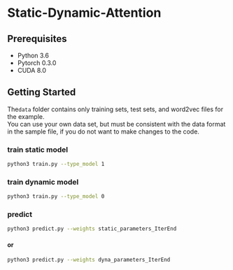 # Static-Dynamic-Attention

## Prerequisites
* Python 3.6
* Pytorch 0.3.0
* CUDA 8.0

## Getting Started

The```data``` folder contains only training sets, test sets, and word2vec files for the example. <br>
You can use your own data set, but must be consistent with the data format in the sample file, if you do not want to make changes to the code.
### train static model
```bash
python3 train.py --type_model 1
```
### train dynamic model
```bash
python3 train.py --type_model 0
```
### predict 
```bash
python3 predict.py --weights static_parameters_IterEnd
```
#### or 
```bash
python3 predict.py --weights dyna_parameters_IterEnd
```

